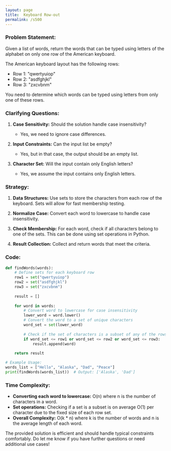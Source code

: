 ```yaml
---
layout: page
title:  Keyboard Row-out
permalink: /s500
---
```


### Problem Statement:

Given a list of words, return the words that can be typed using letters of the alphabet on only one row of the American keyboard.

The American keyboard layout has the following rows:
- Row 1: "qwertyuiop"
- Row 2: "asdfghjkl"
- Row 3: "zxcvbnm"

You need to determine which words can be typed using letters from only one of these rows.

### Clarifying Questions:

1. **Case Sensitivity:** Should the solution handle case insensitivity? 
   - Yes, we need to ignore case differences.

2. **Input Constraints:** Can the input list be empty?
   - Yes, but in that case, the output should be an empty list.

3. **Character Set:** Will the input contain only English letters?
   - Yes, we assume the input contains only English letters.

### Strategy:

1. **Data Structures:** Use sets to store the characters from each row of the keyboard. Sets will allow for fast membership testing.
   
2. **Normalize Case:** Convert each word to lowercase to handle case insensitivity.
   
3. **Check Membership:** For each word, check if all characters belong to one of the sets. This can be done using set operations in Python.
   
4. **Result Collection:** Collect and return words that meet the criteria.

### Code:

```python
def findWords(words):
    # Define sets for each keyboard row
    row1 = set("qwertyuiop")
    row2 = set("asdfghjkl")
    row3 = set("zxcvbnm")
    
    result = []
    
    for word in words:
        # Convert word to lowercase for case insensitivity
        lower_word = word.lower()
        # Convert the word to a set of unique characters
        word_set = set(lower_word)
        
        # Check if the set of characters is a subset of any of the rows
        if word_set <= row1 or word_set <= row2 or word_set <= row3:
            result.append(word)
    
    return result

# Example Usage:
words_list = ["Hello", "Alaska", "Dad", "Peace"]
print(findWords(words_list))  # Output: ['Alaska', 'Dad']
```

### Time Complexity:

- **Converting each word to lowercase:** O(n) where n is the number of characters in a word.
- **Set operations:** Checking if a set is a subset is on average O(1) per character due to the fixed size of each row set.
- **Overall Complexity:** O(k * n) where k is the number of words and n is the average length of each word.

The provided solution is efficient and should handle typical constraints comfortably. Do let me know if you have further questions or need additional use cases!